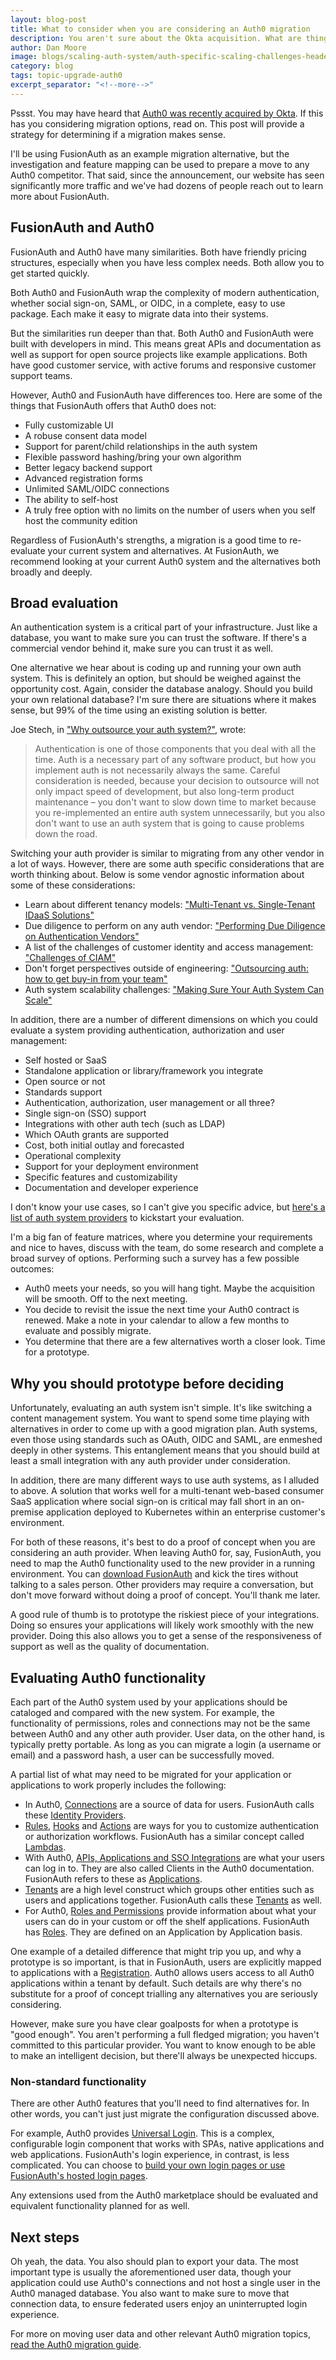 ```yaml
---
layout: blog-post
title: What to consider when you are considering an Auth0 migration
description: You aren't sure about the Okta acquisition. What are things you need to consider when migrating off of Auth0?
author: Dan Moore
image: blogs/scaling-auth-system/auth-specific-scaling-challenges-header-image.png
category: blog
tags: topic-upgrade-auth0
excerpt_separator: "<!--more-->"
---
```


Pssst. You may have heard that [Auth0 was recently acquired by Okta](https://www.okta.com/press-room/press-releases/okta-signs-agreement-to-acquire-auth0/). If this has you considering migration options, read on. This post will provide a strategy for determining if a migration makes sense.

<!--more-->

I'll be using FusionAuth as an example migration alternative, but the investigation and feature mapping can be used to prepare a move to any Auth0 competitor. That said, since the announcement, our website has seen significantly more traffic and we've had dozens of people reach out to learn more about FusionAuth.

## FusionAuth and Auth0

FusionAuth and Auth0 have many similarities. Both have friendly pricing structures, especially when you have less complex needs. Both allow you to get started quickly. 

Both Auth0 and FusionAuth wrap the complexity of modern authentication, whether social sign-on, SAML, or OIDC, in a complete, easy to use package. Each make it easy to migrate data into their systems.

But the similarities run deeper than that. Both Auth0 and FusionAuth were built with developers in mind. This means great APIs and documentation as well as support for open source projects like example applications. Both have good customer service, with active forums and responsive customer support teams.

However, Auth0 and FusionAuth have differences too. Here are some of the things that FusionAuth offers that Auth0 does not:

* Fully customizable UI
* A robuse consent data model
* Support for parent/child relationships in the auth system
* Flexible password hashing/bring your own algorithm
* Better legacy backend support
* Advanced registration forms
* Unlimited SAML/OIDC connections
* The ability to self-host
* A truly free option with no limits on the number of users when you self host the community edition

Regardless of FusionAuth's strengths, a migration is a good time to re-evaluate your current system and alternatives. At FusionAuth, we recommend looking at your current Auth0 system and the alternatives both broadly and deeply.

## Broad evaluation

An authentication system is a critical part of your infrastructure. Just like a database, you want to make sure you can trust the software. If there's a commercial vendor behind it, make sure you can trust it as well. 

One alternative we hear about is coding up and running your own auth system. This is definitely an option, but should be weighed against the opportunity cost. Again, consider the database analogy. Should you build your own relational database? I'm sure there are situations where it makes sense, but 99% of the time using an existing solution is better. 

Joe Stech, in ["Why outsource your auth system?"](https://fusionauth.io/blog/2021/01/20/why-outsource-auth/), wrote:

> Authentication is one of those components that you deal with all the time. Auth is a necessary part of any software product, but how you implement auth is not necessarily always the same. Careful consideration is needed, because your decision to outsource will not only impact speed of development, but also long-term product maintenance – you don't want to slow down time to market because you re-implemented an entire auth system unnecessarily, but you also don't want to use an auth system that is going to cause problems down the road.

Switching your auth provider is similar to migrating from any other vendor in a lot of ways. However, there are some auth specific considerations that are worth thinking about. Below is some vendor agnostic information about some of these considerations:

* Learn about different tenancy models: ["Multi-Tenant vs. Single-Tenant IDaaS Solutions"](/learn/expert-advice/identity-basics/multi-tenancy-vs-single-tenant-idaas-solutions/)
* Due diligence to perform on any auth vendor: ["Performing Due Diligence on Authentication Vendors"](/learn/expert-advice/identity-basics/due-diligence-authentication-vendors/)
* A list of the challenges of customer identity and access management: ["Challenges of CIAM"](/learn/expert-advice/ciam/challenges-of-ciam/)
* Don't forget perspectives outside of engineering: ["Outsourcing auth: how to get buy-in from your team"](/blog/2021/02/03/outsourced-auth-team-buy-in/)
* Auth system scalability challenges: ["Making Sure Your Auth System Can Scale"](/learn/expert-advice/identity-basics/making-sure-your-auth-system-scales/)

In addition, there are a number of different dimensions on which you could evaluate a system providing authentication, authorization and user management:

* Self hosted or SaaS
* Standalone application or library/framework you integrate
* Open source or not
* Standards support
* Authentication, authorization, user management or all three?
* Single sign-on (SSO) support
* Integrations with other auth tech (such as LDAP)
* Which OAuth grants are supported
* Cost, both initial outlay and forecasted
* Operational complexity
* Support for your deployment environment
* Specific features and customizability
* Documentation and developer experience

I don't know your use cases, so I can't give you specific advice, but [here's a list of auth system providers](https://solutionsreview.com/identity-management/the-30-best-identity-management-companies/) to kickstart your evaluation. 

I'm a big fan of feature matrices, where you determine your requirements and nice to haves, discuss with the team, do some research and complete a broad survey of options. Performing such a survey has a few possible outcomes:

* Auth0 meets your needs, so you will hang tight. Maybe the acquisition will be smooth. Off to the next meeting.
* You decide to revisit the issue the next time your Auth0 contract is renewed. Make a note in your calendar to allow a few months to evaluate and possibly migrate.
* You determine that there are a few alternatives worth a closer look. Time for a prototype.

## Why you should prototype before deciding

Unfortunately, evaluating an auth system isn't simple. It's like switching a content management system. You want to spend some time playing with alternatives in order to come up with a good migration plan. Auth systems, even those using standards such as OAuth, OIDC and SAML, are enmeshed deeply in other systems. This entanglement means that you should build at least a small integration with any auth provider under consideration.

In addition, there are many different ways to use auth systems, as I alluded to above. A solution that works well for a multi-tenant web-based consumer SaaS application where social sign-on is critical may fall short in an on-premise application deployed to Kubernetes within an enterprise customer's environment.

For both of these reasons, it's best to do a proof of concept when you are considering an auth provider. When leaving Auth0 for, say, FusionAuth, you need to map the Auth0 functionality used to the new provider in a running environment. You can [download FusionAuth](/download/) and kick the tires without talking to a sales person. Other providers may require a conversation, but don't move forward without doing a proof of concept. You'll thank me later.

A good rule of thumb is to prototype the riskiest piece of your integrations. Doing so ensures your applications will likely work smoothly with the new provider. Doing this also allows you to get a sense of the responsiveness of support as well as the quality of documentation.

## Evaluating Auth0 functionality

Each part of the Auth0 system used by your applications should be cataloged and compared with the new system. For example, the functionality of permissions, roles and connections may not be the same between Auth0 and any other auth provider. User data, on the other hand, is typically pretty portable. As long as you can migrate a login (a username or email) and a password hash, a user can be successfully moved. 

A partial list of what may need to be migrated for your application or applications to work properly includes the following:

* In Auth0, [Connections](https://auth0.com/docs/identityproviders) are a source of data for users. FusionAuth calls these [Identity Providers](/docs/v1/tech/identity-providers/).
* [Rules](https://auth0.com/docs/rules), [Hooks](https://auth0.com/docs/hooks) and [Actions](https://auth0.com/docs/actions) are ways for you to customize authentication or authorization workflows. FusionAuth has a similar concept called [Lambdas](/docs/v1/tech/lambdas/).
* With Auth0, [APIs, Applications and SSO Integrations](https://auth0.com/docs/applications/set-up-an-application) are what your users can log in to. They are also called Clients in the Auth0 documentation. FusionAuth refers to these as [Applications](/docs/v1/tech/core-concepts/applications/).
* [Tenants](https://auth0.com/docs/get-started/learn-the-basics) are a high level construct which groups other entities such as users and applications together. FusionAuth calls these [Tenants](/docs/v1/tech/core-concepts/tenants/) as well.
* For Auth0, [Roles and Permissions](https://auth0.com/docs/authorization/rbac/roles) provide information about what your users can do in your custom or off the shelf applications. FusionAuth has [Roles](/docs/v1/tech/core-concepts/roles/). They are defined on an Application by Application basis.

One example of a detailed difference that might trip you up, and why a prototype is so important, is that in FusionAuth, users are explicitly mapped to applications with a [Registration](/docs/v1/tech/core-concepts/registrations/). Auth0 allows users access to all Auth0 applications within a tenant by default. Such details are why there's no substitute for a proof of concept trialling any alternatives you are seriously considering.

However, make sure you have clear goalposts for when a prototype is "good enough". You aren't performing a full fledged migration; you haven't committed to this particular provider. You want to know enough to be able to make an intelligent decision, but there'll always be unexpected hiccups.

### Non-standard functionality

There are other Auth0 features that you'll need to find alternatives for. In other words, you can't just just migrate the configuration discussed above. 

For example, Auth0 provides [Universal Login](https://auth0.com/docs/universal-login). This is a complex, configurable login component that works with SPAs, native applications and web applications. FusionAuth's login experience, in contrast, is less complicated. You can choose to [build your own login pages or use FusionAuth's hosted login pages](/docs/v1/tech/core-concepts/integration-points/#login-options). 

Any extensions used from the Auth0 marketplace should be evaluated and equivalent functionality planned for as well.

## Next steps

Oh yeah, the data. You also should plan to export your data. The most important type is usually the aforementioned user data, though your application could use Auth0's connections and not host a single user in the Auth0 managed database. You also want to make sure to move that connection data, to ensure federated users enjoy an uninterrupted login experience.

For more on moving user data and other relevant Auth0 migration topics, [read the Auth0 migration guide](/docs/v1/tech/guides/auth0-migration/).

